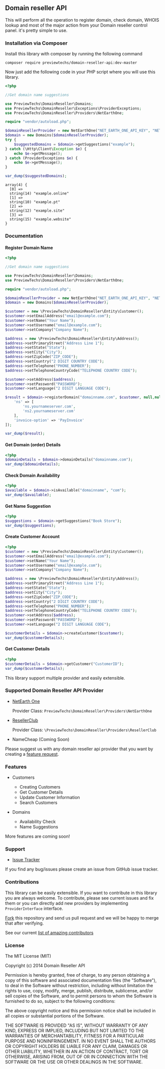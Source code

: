 ## Domain reseller API

This will perform all the operation to register domain, check domain, WHOIS lookup and most of the major action from your Domain reseller control panel. it's pretty simple to use.

### Installation via Composer
Install this library with composer by running the following command

```
composer require previewtechs/domain-reseller-api:dev-master
```

Now just add the following code in your PHP script where you will use this library.

```php
<?php

//Get domain name suggestions

use PreviewTechs\DomainReseller\Domains;
use PreviewTechs\DomainReseller\Exceptions\ProviderExceptions;
use PreviewTechs\DomainReseller\Providers\NetEarthOne;

require "vendor/autoload.php";

$domainResellerProvider = new NetEarthOne("NET_EARTH_ONE_API_KEY", "NET_EARTH_ONE_AUTH_ID", true);
$domain = new Domains($domainResellerProvider);
try {
    $suggestedDomains = $domain->getSuggestions("example");
} catch (\Http\Client\Exception $e) {
    echo $e->getMessage();
} catch (ProviderExceptions $e) {
    echo $e->getMessage();
}

var_dump($suggestedDomains);
```

```
array(4) {
  [0] =>
  string(14) "example.online"
  [1] =>
  string(10) "example.pt"
  [2] =>
  string(12) "example.site"
  [3] =>
  string(15) "example.website"
}
```


### Documentation
#### Register Domain Name
```php
<?php

//Get domain name suggestions

use PreviewTechs\DomainReseller\Domains;
use PreviewTechs\DomainReseller\Providers\NetEarthOne;

require "vendor/autoload.php";

$domainResellerProvider = new NetEarthOne("NET_EARTH_ONE_API_KEY", "NET_EARTH_ONE_AUTH_ID", true);
$domain = new Domains($domainResellerProvider);

$customer = new \PreviewTechs\DomainReseller\Entity\Customer();
$customer->setEmailAddress("email@example.com");
$customer->setName("Your Name");
$customer->setUsername("email@example.com");
$customer->setCompany("Company Name");

$address = new \PreviewTechs\DomainReseller\Entity\Address();
$address->setPrimaryStreet("Address Line 1");
$address->setState("State");
$address->setCity("City");
$address->setZipCode("ZIP_CODE");
$address->setCountry("2 DIGIT COUNTRY CODE");
$address->setTelephone("PHONE_NUMBER");
$address->setTelephoneCountryCode("TELEPHONE COUNTRY CODE");

$customer->setAddress($address);
$customer->setPassword("PASSWORD");
$customer->setLanguage("2 DIGIT LANGUAGE CODE");

$result = $domain->registerDomain("domainname.com", $customer, null,null, null, null, [
    'ns' => [
        'ns.yournameserver.com', 
        'ns2.yournameserver.com'
    ], 
    'invoice-option' => 'PayInvoice'
]);

var_dump($result);
```

#### Get Domain (order) Details
```php
<?php
$domainDetails = $domain->domainDetails("domainname.com");
var_dump($domainDetails);
```

#### Check Domain Availability
```php
<?php
$available = $domain->isAvailable("domainname", "com");
var_dump($available);
```

#### Get Name Suggestion
```php
<?php
$suggestions = $domain->getSuggestions("Book Store");
var_dump($suggestions);
```

#### Create Customer Account
```php
<?php
$customer = new \PreviewTechs\DomainReseller\Entity\Customer();
$customer->setEmailAddress("email@example.com");
$customer->setName("Your Name");
$customer->setUsername("email@example.com");
$customer->setCompany("Company Name");

$address = new \PreviewTechs\DomainReseller\Entity\Address();
$address->setPrimaryStreet("Address Line 1");
$address->setState("State");
$address->setCity("City");
$address->setZipCode("ZIP_CODE");
$address->setCountry("2 DIGIT COUNTRY CODE");
$address->setTelephone("PHONE_NUMBER");
$address->setTelephoneCountryCode("TELEPHONE COUNTRY CODE");
$customer->setAddress($address);
$customer->setPassword("PASSWORD");
$customer->setLanguage("2 DIGIT LANGUAGE CODE");

$customerDetails = $domain->createCustomer($customer);
var_dump($customerDetails);
```

#### Get Customer Details
```php
<?php
$customerDetails = $domain->getCustomer("CustomerID");
var_dump($customerDetails);
```


This library support multiple provider and easily extensible.

### Supported Domain Reseller API Provider

- [NetEarth One](https://www.netearthone.com)
  
  Provider Class: `PreviewTechs\DomainReseller\Providers\NetEarthOne`
  
- [ResellerClub](https://www.resellerclub.com)

  Provider Class: `\PreviewTechs\DomainReseller\Providers\ResellerClub`
  
- NameCheap (Coming Soon)

Please suggest us with any domain reseller api provider that you want by creating a [feature request](https://github.com/PreviewTechnologies/domain-reseller-api/issues/new).

### Features
- Customers
  - Creating Customers
  - Get Customer Details
  - Update Customer Information
  - Search Customers
  
- Domains
  - Availability Check
  - Name Suggestions
  
More features are coming soon!

### Support

- [Issue Tracker](https://github.com/PreviewTechnologies/domain-reseller-api/issues/new)

If you find any bug/issues please create an issue from GitHub issue tracker.

### Contributions

This library can be easily extensible. If you want to contribute in this library you are always welcome. To contribute,
please see current issues and fix them or you can directly add new providers by implementing `ProviderInterface` interface.

[Fork](https://github.com/PreviewTechnologies/domain-reseller-api/fork) this repository and send us pull request and we will be happy to merge that after verifying.

See our current [list of amazing contributors](https://github.com/PreviewTechnologies/domain-reseller-api/graphs/contributors)

### License

The MIT License (MIT)

Copyright (c) 2014 Domain Reseller API

Permission is hereby granted, free of charge, to any person obtaining a copy
of this software and associated documentation files (the "Software"), to deal
in the Software without restriction, including without limitation the rights
to use, copy, modify, merge, publish, distribute, sublicense, and/or sell
copies of the Software, and to permit persons to whom the Software is
furnished to do so, subject to the following conditions:

The above copyright notice and this permission notice shall be included in all
copies or substantial portions of the Software.

THE SOFTWARE IS PROVIDED "AS IS", WITHOUT WARRANTY OF ANY KIND, EXPRESS OR
IMPLIED, INCLUDING BUT NOT LIMITED TO THE WARRANTIES OF MERCHANTABILITY,
FITNESS FOR A PARTICULAR PURPOSE AND NONINFRINGEMENT. IN NO EVENT SHALL THE
AUTHORS OR COPYRIGHT HOLDERS BE LIABLE FOR ANY CLAIM, DAMAGES OR OTHER
LIABILITY, WHETHER IN AN ACTION OF CONTRACT, TORT OR OTHERWISE, ARISING FROM,
OUT OF OR IN CONNECTION WITH THE SOFTWARE OR THE USE OR OTHER DEALINGS IN THE
SOFTWARE.
